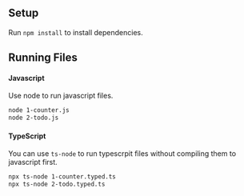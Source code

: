 ## Setup

Run `npm install` to install dependencies.

## Running Files

#### Javascript

Use node to run javascript files.

```bash
node 1-counter.js
node 2-todo.js
```

#### TypeScript

You can use `ts-node` to run typescrpit files without compiling them to javascript first.

```bash
npx ts-node 1-counter.typed.ts
npx ts-node 2-todo.typed.ts
```
